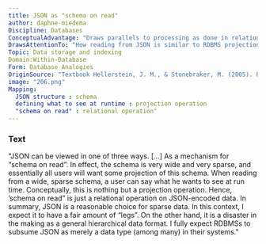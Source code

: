 ```yaml
---
title: JSON as "schema on read"
author: daphne-miedema
Discipline: Databases
ConceptualAdvantage: "Draws parallels to processing as done in relational databases."
DrawsAttentionTo: "How reading from JSON is similar to RDBMS projection"
Topic: Data storage and indexing
Domain:Within-Database
Form: Database Analogies
OriginSource: "Textbook Hellerstein, J. M., & Stonebraker, M. (2005). Readings in Database Systems. 4 ed. MIT Press."
image: "206.png"
Mapping:
  JSON structure : schema
  defining what to see at runtime : projection operation
  "schema on read" : relational operation"  
---
```

### Text
<p>"JSON can be viewed in one of three ways. [...] As a mechanism for “schema on read”. In effect, the schema is very wide and very sparse, and essentially all users will want some projection of this schema. When reading from a wide, sparse schema, a user can say what he wants to see at run time. Conceptually, this is nothing but a projection operation. Hence, ’schema on read” is just a relational operation on JSON-encoded data.
In summary, JSON is a reasonable choice for sparse data. In this context, I expect it to have a fair amount of “legs”. On the other hand, it is a disaster in the making as a general hierarchical data format. I fully expect RDBMSs to subsume JSON as merely a data type (among many) in their systems."</p>